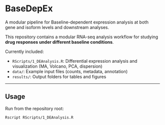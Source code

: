 # BaseDepEx
A modular pipeline for Baseline-dependent expression analysis at both gene and isoform levels and downstream analyses.

This repository contains a modular RNA-seq analysis workflow for studying **drug responses under different baseline conditions**.

Currently included:
- `RScripts/1_DEAnalysis.R`: Differential expression analysis and visualization (MA, Volcano, PCA, dispersion)
- `data/`: Example input files (counts, metadata, annotation)
- `results/`: Output folders for tables and figures

---

## Usage

Run from the repository root:
```bash
Rscript RScripts/1_DEAnalysis.R
